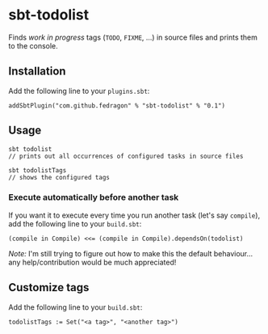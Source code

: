 # sbt-todolist

Finds _work in progress_ tags (`TODO`, `FIXME`, ...) in source files and prints them to the console.

## Installation

Add the following line to your `plugins.sbt`:

    addSbtPlugin("com.github.fedragon" % "sbt-todolist" % "0.1")

## Usage

    sbt todolist
    // prints out all occurrences of configured tasks in source files

    sbt todolistTags
    // shows the configured tags

### Execute automatically before another task

If you want it to execute every time you run another task (let's say `compile`), add the following line to your `build.sbt`:

    (compile in Compile) <<= (compile in Compile).dependsOn(todolist)

*Note:* I'm still trying to figure out how to make this the default behaviour... any help/contribution would be much appreciated!

## Customize tags

Add the following line to your `build.sbt`:

    todolistTags := Set("<a tag>", "<another tag>")

